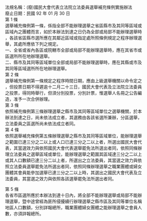 法規名稱：(廢)國民大會代表立法院立法委員選舉補充條例實施辦法  
廢止日期：民國 92 年 01 月 30 日  
第 1 條  
選舉補充條例第一條，係指全部不能辦理選舉之省區縣市及其同等區域或  
區域內之團體而言，如於本辦法到達之日仍為全部或局部不能辦理選舉時  
，各該省區縣市選所應在其鄰近區域或指定處所照條例規定之程序辦理選  
舉，其處所應依下列之規定。  
一、全省或省內各區或院轄市全部或局部不能辦理選舉時，應在其省市或  
區選所所在地辦理選舉。  
二、縣市及其同等區域單位全部或局部不能辦理選舉時，應在其縣或市及  
其同等區域選所所在地辦理選舉。  
第 2 條  
選舉補充條例第一條規定之程序時間日期，應由上級選舉機關以命令定之  
，但投票日期不得遲逾十二月二十三日，國民大會代表及立法院立法委員  
之投票，得同時舉行，但須分別投票，分別計票，惟選舉人名冊之公告編  
造，准予一次合併辦理。  
第 3 條  
依照補充條例第三條辦理選舉之縣市及其同等區域單位之選舉機關，於本  
辦法到達之日，尚未依法成立者，其選務由各該省選所兼辦，分區選舉，  
立法委員之區選所尚未依法成立者同。  
第 4 條  
依照選舉補充條例第五條辦理選舉之縣市及其同等區域單位，能辦理選舉  
之範圍已達三分之二以上或人口已達三分之二以上者，所選出國民大會代  
表，其當選效力與依照國民大會代表選舉罷免法所選出者同，依照同條辦  
理立法委員之選舉區域或單位，能辦理選舉之範圍其區域達三分之二以上  
或其人口數額已達三分二以上者，所選出之立法委員，其當選之效力與依  
照立法委員選舉罷免法所選出者同，依照同條辦理選舉之職業團體或婦女  
團體其會員能參加選舉已達三分之二以上時，其選出之國民大會代表及立  
法委員，其當選之效力與依照各該選舉罷免法所選出者同。  


第 5 條  
各省市區選所應於本辦法到達十日內，將全部不能辦理選舉或局部不能辦  
理選舉，暨中途曾經為匪所侵擾續行辦理選舉之縣市區及其同等單位名稱  
地區人口數額，分別詳報總所，職業團體婦女團體之能辦理選舉之會員人  
數，亦須詳報總所。  


